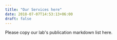 ```yaml
---
title: "Our Services here"
date: 2018-07-07T14:53:13+06:00
draft: false
---
```


Please copy our lab's publication markdown list here.